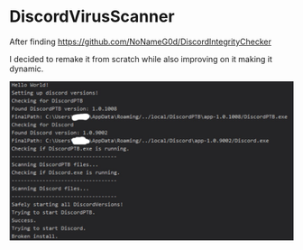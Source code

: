 # DiscordVirusScanner
 
After finding https://github.com/NoNameG0d/DiscordIntegrityChecker

I decided to remake it from scratch while also improving on it making it dynamic.

![Screenshot](https://raw.githubusercontent.com/ConniBug/DiscordVirusScanner/main/Assets/Screenshot.jpg)

